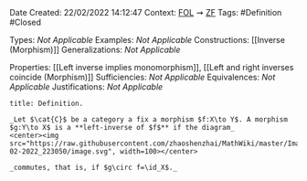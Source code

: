 <br />
<br />

Date Created: 22/02/2022 14:12:47
Context: [$\textrm{FOL}$](obsidian://open?file=First%20Order%20Logic)$\,\,\rightsquigarrow\,\,$[$\textrm{ZF}$](obsidian://open?file=Zermelo-Fraenkel%20Set%20Theory)
Tags: #Definition #Closed 

Types: _Not Applicable_
Examples: _Not Applicable_
Constructions: [[Inverse (Morphism)]]
Generalizations: _Not Applicable_

Properties: [[Left inverse implies monomorphism]], [[Left and right inverses coincide (Morphism)]]
Sufficiencies: _Not Applicable_
Equivalences: _Not Applicable_
Justifications: _Not Applicable_

``` ad-Definition
title: Definition.

_Let $\cat{C}$ be a category a fix a morphism $f:X\to Y$. A morphism $g:Y\to X$ is a **left-inverse of $f$** if the diagram_
<center><img src="https://raw.githubusercontent.com/zhaoshenzhai/MathWiki/master/Images/09-02-2022_223050/image.svg", width=100></center>

_commutes, that is, if $g\circ f=\id_X$._

```
